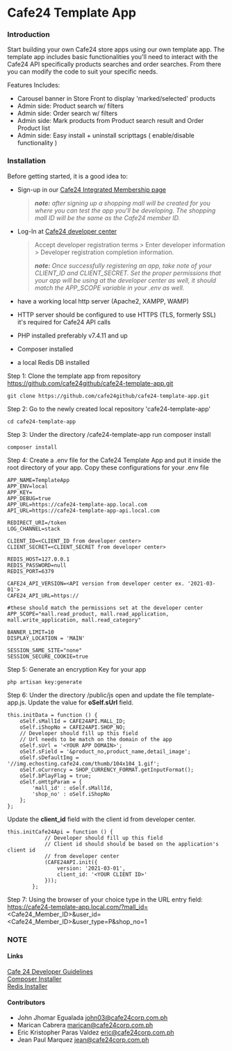 # Cafe24 Template App

### Introduction
Start building your own Cafe24 store apps using our own template app. The template app includes basic functionalities you'll need to interact with the Cafe24 API specifically products searches and order searches. From there you can modify the code to suit your specific needs.

 Features Includes:
  - Carousel banner in Store Front to display 'marked/selected' products
  - Admin side: Product search w/ filters
  - Admin side: Order search w/ filters
  - Admin side: Mark products from Product search result and Order Product list
  - Admin side: Easy install + uninstall scripttags ( enable/disable functionality )

  
### Installation
Before getting started, it is a good idea to:
 - Sign-up in our [Cafe24 Integrated Membership page](https://user.cafe24.com/kr)
   > *__note:__ after signing up a shopping mall will be created for you where you can test the app you'll be developing. The shopping mall ID will be the same as the Cafe24 member ID.* 
 - Log-In at [Cafe24 developer center](https://developer.cafe24.com/developer/front/login)
   > Accept developer registration terms > Enter developer information > Developer registration completion information.
   >
   > *__note:__ Once successfully registering an app, take note of your CLIENT_ID and CLIENT_SECRET. Set the proper permissions that your app will be using at the developer center as well, it should match the APP_SCOPE variable in your .env as well.*
   
 - have a working local http server (Apache2, XAMPP, WAMP)
 - HTTP server should be configured to use HTTPS (TLS, formerly SSL) it's required for Cafe24 API calls 
 - PHP installed preferably v7.4.11 and up
 - Composer installed  
 - a local Redis DB installed

Step 1:
Clone the template app from repository  
https://github.com/cafe24github/cafe24-template-app.git
````
git clone https://github.com/cafe24github/cafe24-template-app.git
````

Step 2:
Go to the newly created local repository 'cafe24-template-app'
````
cd cafe24-template-app
````

Step 3:
Under the directory /cafe24-template-app run composer install
````
composer install
````

Step 4:
Create a .env file for the Cafe24 Template App and put it inside the root directory of your app.
Copy these configurations for your .env file  
````
APP_NAME=TemplateApp
APP_ENV=local
APP_KEY=
APP_DEBUG=true
APP_URL=https://cafe24-template-app.local.com
API_URL=https://cafe24-template-app-api.local.com

REDIRECT_URI=/token
LOG_CHANNEL=stack

CLIENT_ID=<CLIENT_ID from developer center>
CLIENT_SECRET=<CLIENT_SECRET from developer center>

REDIS_HOST=127.0.0.1
REDIS_PASSWORD=null
REDIS_PORT=6379

CAFE24_API_VERSION=<API version from developer center ex. '2021-03-01'>
CAFE24_API_URL=https://

#these should match the permissions set at the developer center 
APP_SCOPE="mall.read_product, mall.read_application, mall.write_application, mall.read_category"

BANNER_LIMIT=10
DISPLAY_LOCATION = 'MAIN'

SESSION_SAME_SITE="none"
SESSION_SECURE_COOKIE=true
````

Step 5:
Generate an encryption Key for your app
````
php artisan key:generate
````

Step 6:
Under the directory /public/js open and update the file template-app.js.
Update the value for **oSelf.sUrl** field.

````
this.initData = function () {
    oSelf.sMallId = CAFE24API.MALL_ID;
    oSelf.iShopNo = CAFE24API.SHOP_NO;
    // Developer should fill up this field
    // Url needs to be match on the domain of the app
    oSelf.sUrl = '<YOUR APP DOMAIN>';
    oSelf.sField = '&product_no,product_name,detail_image';
    oSelf.sDefaultImg = '//img.echosting.cafe24.com/thumb/104x104_1.gif';
    oSelf.oCurrency = SHOP_CURRENCY_FORMAT.getInputFormat();
    oSelf.bPlayFlag = true;
    oSelf.oHttpParam = {
        'mall_id' : oSelf.sMallId,
        'shop_no' : oSelf.iShopNo
    };
};
````

Update the **client_id** field with the client id from developer center.
````
this.initCafe24Api = function () {
            // Developer should fill up this field
            // Client id should should be based on the application's client id
            // from developer center
            (CAFE24API.init({
                version: '2021-03-01',
                client_id: '<YOUR CLIENT ID>'
            }));
        };
````

Step 7:
Using the browser of your choice type in the URL entry field:  
https://cafe24-template-app.local.com/?mall_id=<Cafe24_Member_ID>&user_id=<Cafe24_Member_ID>&user_type=P&shop_no=1

### NOTE
#### Links
[Cafe 24 Developer Guidelines](https://developer.cafe24.com/app/front/develop)  
[Composer Installer](https://getcomposer.org/download/)  
[Redis Installer](https://redis.io/download)

 
#### Contributors

- John Jhomar Egualada <john03@cafe24corp.com.ph>
- Marican Cabrera <marican@cafe24corp.com.ph>
- Eric Kristopher Paras Valdez <eric@cafe24corp.com.ph>
- Jean Paul Marquez <jean@cafe24corp.com.ph>
